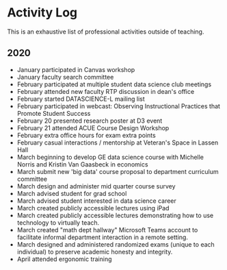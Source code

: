 # Activity Log

This is an exhaustive list of professional activities outside of teaching.

## 2020

- January participated in Canvas workshop
- January faculty search committee
- February participated at multiple student data science club meetings
- February attended new faculty RTP discussion in dean's office
- February started DATASCIENCE-L mailing list
- February participated in webcast: Observing Instructional Practices that Promote Student Success
- February 20 presented research poster at D3 event
- February 21 attended ACUE Course Design Workshop
- February extra office hours for exam extra points
- February casual interactions / mentorship at Veteran's Space in Lassen Hall
- March beginning to develop GE data science course with Michelle Norris and Kristin Van Gaasbeck in economics
- March submit new 'big data' course proposal to department curriculum committee
- March design and administer mid quarter course survey
- March advised student for grad school
- March advised student interested in data science career
- March created publicly accessible lectures using iPad
- March created publicly accessible lectures demonstrating how to use technology to virtually teach.
- March created "math dept hallway" Microsoft Teams account to facilitate informal department interaction in a remote setting.
- March designed and administered randomized exams (unique to each individual) to preserve academic honesty and integrity.
- April attended ergonomic training
